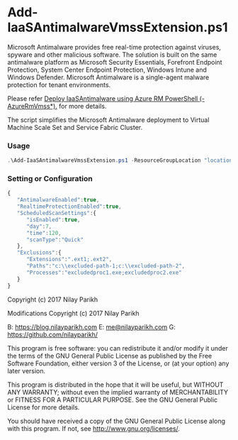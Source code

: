 # Add-IaaSAntimalwareVmssExtension.ps1

Microsoft Antimalware provides free real-time protection against viruses, spyware and other malicious software. The solution is built on the same antimalware platform as Microsoft Security Essentials, Forefront Endpoint Protection, System Center Endpoint Protection, Windows Intune and Windows Defender. Microsoft Antimalware is a single-agent malware protection for tenant environments. 

Please refer [Deploy IaaSAntimalware using Azure RM PowerShell (-AzureRmVmss*).](https://blog.nilayparikh.com/azure/security/guide-secure-service-fabric-cluster-or-vm-scale-sets-using-iaasantimalware/#deploy-microsoft-antimalware-iaasantimalware-using-powershell) for more details.

The script simplifies the Microsoft Antimalware deployment to Virtual Machine Scale Set and Service Fabric Cluster.

### Usage

``` powershell
.\Add-IaaSAntimalwareVmssExtension.ps1 -ResourceGroupLocation "location" -ResourceGroupName "yourresourcegroup" -VMExtentionName "extensionname" -VMScaleSetName "scalesetname" -AutoUpgradeMinorVersion
```

### Setting or Configuration

``` javascript
{
   "AntimalwareEnabled":true,
   "RealtimeProtectionEnabled":true,
   "ScheduledScanSettings":{
      "isEnabled":true,
      "day":7,
      "time":120,
      "scanType":"Quick"
   },
   "Exclusions":{
      "Extensions":".ext1;.ext2",
      "Paths":"c:\\excluded-path-1;c:\\excluded-path-2",
      "Processes":"excludedproc1.exe;excludedproc2.exe"
   }
}
```

Copyright (c) 2017 Nilay Parikh

Modifications Copyright (c) 2017 Nilay Parikh

B: https://blog.nilayparikh.com E: me@nilayparikh.com G: https://github.com/nilayparikh/

This program is free software: you can redistribute it and/or modify
it under the terms of the GNU General Public License as published by
the Free Software Foundation, either version 3 of the License, or
(at your option) any later version.

This program is distributed in the hope that it will be useful,
but WITHOUT ANY WARRANTY; without even the implied warranty of
MERCHANTABILITY or FITNESS FOR A PARTICULAR PURPOSE.  See the
GNU General Public License for more details.

You should have received a copy of the GNU General Public License
along with this program.  If not, see <http://www.gnu.org/licenses/>.
